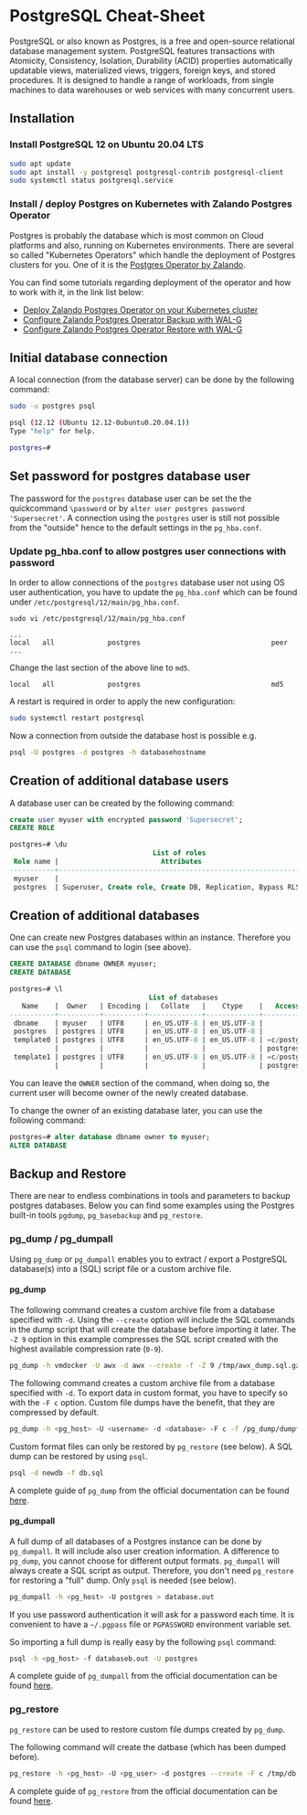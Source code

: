 # PostgreSQL Cheat-Sheet
PostgreSQL or also known as Postgres, is a free and open-source relational database management system. PostgreSQL features transactions with Atomicity, Consistency, Isolation, Durability (ACID) properties automatically updatable views, materialized views, triggers, foreign keys, and stored procedures. It is designed to handle a range of workloads, from single machines to data warehouses or web services with many concurrent users.

## Installation
### Install PostgreSQL 12 on Ubuntu 20.04 LTS
```bash
sudo apt update
sudo apt install -y postgresql postgresql-contrib postgresql-client
sudo systemctl status postgresql.service
```

### Install / deploy Postgres on Kubernetes with Zalando Postgres Operator

Postgres is probably the database which is most common on Cloud platforms and also, running
on Kubernetes environments. There are several so called "Kubernetes Operators" which handle
the deployment of Postgres clusters for you. One of it is the [Postgres Operator by Zalando](https://github.com/zalando/postgres-operator).

You can find some tutorials regarding deployment of the operator and how to work with it,
in the link list below:

- [Deploy Zalando Postgres Operator on your Kubernetes cluster](https://thedatabaseme.de/2022/03/13/keep-the-elefants-in-line-deploy-zalando-operator-on-your-kubernetes-cluster/)
- [Configure Zalando Postgres Operator Backup with WAL-G](https://thedatabaseme.de/2022/03/26/backup-to-s3-configure-zalando-postgres-operator-backup-with-wal-g/)
- [Configure Zalando Postgres Operator Restore with WAL-G](https://thedatabaseme.de/2022/05/03/restore-and-clone-from-s3-configure-zalando-postgres-operator-restore-with-wal-g/)

## Initial database connection

A local connection (from the database server) can be done by the following command:

```bash
sudo -u postgres psql

psql (12.12 (Ubuntu 12.12-0ubuntu0.20.04.1))
Type "help" for help.

postgres=#
```

## Set password for postgres database user

The password for the `postgres` database user can be set the the quickcommand `\password`
or by `alter user postgres password 'Supersecret'`. A connection using the `postgres` user
is still not possible from the "outside" hence to the default settings in the `pg_hba.conf`.

### Update pg_hba.conf to allow postgres user connections with password

In order to allow connections of the `postgres` database user not using OS user
authentication, you have to update the `pg_hba.conf` which can be found under
`/etc/postgresql/12/main/pg_hba.conf`.

```
sudo vi /etc/postgresql/12/main/pg_hba.conf

...
local   all             postgres                                peer
...
```

Change the last section of the above line to `md5`.

```
local   all             postgres                                md5
```

A restart is required in order to apply the new configuration:

```bash
sudo systemctl restart postgresql
```

Now a connection from outside the database host is possible e.g.

```bash
psql -U postgres -d postgres -h databasehostname
```

## Creation of additional database users

A database user can be created by the following command:

```sql
create user myuser with encrypted password 'Supersecret';
CREATE ROLE

postgres=# \du
                                   List of roles
 Role name |                         Attributes                         | Member of
-----------+------------------------------------------------------------+-----------
 myuser    |                                                            | {}
 postgres  | Superuser, Create role, Create DB, Replication, Bypass RLS | {}
```

## Creation of additional databases

One can create new Postgres databases within an instance. Therefore you can use the `psql`
command to login (see above).

```sql
CREATE DATABASE dbname OWNER myuser;
CREATE DATABASE

postgres=# \l
                                  List of databases
   Name    |  Owner   | Encoding |   Collate   |    Ctype    |   Access privileges
-----------+----------+----------+-------------+-------------+-----------------------
 dbname    | myuser   | UTF8     | en_US.UTF-8 | en_US.UTF-8 |
 postgres  | postgres | UTF8     | en_US.UTF-8 | en_US.UTF-8 |
 template0 | postgres | UTF8     | en_US.UTF-8 | en_US.UTF-8 | =c/postgres          +
           |          |          |             |             | postgres=CTc/postgres
 template1 | postgres | UTF8     | en_US.UTF-8 | en_US.UTF-8 | =c/postgres          +
           |          |          |             |             | postgres=CTc/postgres
```

You can leave the `OWNER` section of the command, when doing so, the current user will become
owner of the newly created database.

To change the owner of an existing database later, you can use the following command:

```sql
postgres=# alter database dbname owner to myuser;
ALTER DATABASE
```

## Backup and Restore
There are near to endless combinations in tools and parameters to backup postgres databases. Below you can find some examples using the Postgres built-in tools `pgdump`, `pg_basebackup` and `pg_restore`.
### pg_dump / pg_dumpall

Using `pg_dump` or `pg_dumpall` enables you to extract / export a PostgreSQL database(s) into a (SQL) script file or a custom archive file.

#### pg_dump

The following command creates a custom archive file from a database specified with `-d`. 
Using the `--create` option will include the SQL commands in the dump script that will create the database before importing it later. The `-Z 9` option in this example compresses the SQL script created with the highest available compression rate (`0-9`).

```bash
pg_dump -h vmdocker -U awx -d awx --create -f -Z 9 /tmp/awx_dump.sql.gz
```

The following command creates a custom archive file from a database specified with `-d`. To export data in custom format, you have to specify so with the `-F c` option. Custom file dumps have the benefit, that they are compressed by default.

```bash
pg_dump -h <pg_host> -U <username> -d <database> -F c -f /pg_dump/dumpfile.dmp
```

Custom format files can only be restored by `pg_restore` (see below). A SQL dump can be restored by using `psql`.

```bash
psql -d newdb -f db.sql
```

A complete guide of `pg_dump` from the official documentation can be found [here](https://www.postgresql.org/docs/current/app-pgdump.html).

#### pg_dumpall

A full dump of all databases of a Postgres instance can be done by `pg_dumpall`. It will include also user creation information.
A difference to `pg_dump`, you cannot choose for different output formats. `pg_dumpall` will always create a SQL script as output. Therefore,
you don't need `pg_restore` for restoring a "full" dump. Only `psql` is needed (see below).

```bash
pg_dumpall -h <pg_host> -U postgres > database.out
```

If you use password authentication it will ask for a password each time. It is convenient to have a `~/.pgpass` file or `PGPASSWORD` environment variable set.

So importing a full dump is really easy by the following `psql` command:

```bash
psql -h <pg_host> -f databaseb.out -U postgres
```

A complete guide of `pg_dumpall` from the official documentation can be found [here](https://www.postgresql.org/docs/current/app-pg-dumpall.html).

### pg_restore

`pg_restore` can be used to restore custom file dumps created by `pg_dump`.

The following command will create the datbase (which has been dumped before).
```bash
pg_restore -h <pg_host> -U <pg_user> -d postgres --create -F c /tmp/db.dmp -v
```

A complete guide of `pg_restore` from the official documentation can be found [here](https://www.postgresql.org/docs/current/app-pgrestore.html).